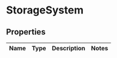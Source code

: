 
# StorageSystem

## Properties
Name | Type | Description | Notes
------------ | ------------- | ------------- | -------------



